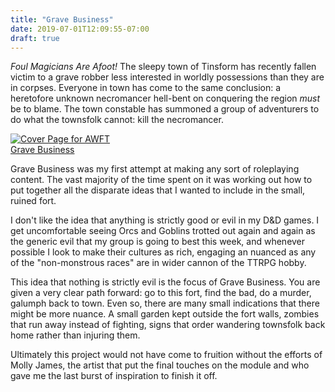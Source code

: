 ```yaml
---
title: "Grave Business"
date: 2019-07-01T12:09:55-07:00
draft: true
---
```


*Foul Magicians Are Afoot!* The sleepy town of Tinsform has recently fallen victim to a grave robber less interested in worldly possessions than they are in corpses. Everyone in town has come to the same conclusion: a heretofore unknown necromancer hell-bent on conquering the region _must_ be to blame. The town constable has summoned a group of adventurers to do what the townsfolk cannot: kill the necromancer.

<aside>
<a href="https://www.dmsguild.com/product/245712/Grave-Business">
<img src="images/games/gameimage.jpeg" alt="Cover Page for AWFT">
<br>
Grave Business
</a>
</aside>

Grave Business was my first attempt at making any sort of roleplaying content. The vast majority of the time spent on it was working out how to put together all the disparate ideas that I wanted to include in the small, ruined fort. 

I don't like the idea that anything is strictly good or evil in my D&D games. I get uncomfortable seeing Orcs and Goblins trotted out again and again as the generic evil that my group is going to best this week, and whenever possible I look to make their cultures as rich, engaging an nuanced as any of the "non-monstrous races" are in wider cannon of the TTRPG hobby. 

This idea that nothing is strictly evil is the focus of Grave Business. You are given a very clear path forward: go to this fort, find the bad, do a murder, galumph back to town. Even so, there are many small indications that there might be more nuance. A small garden kept outside the fort walls, zombies that run away instead of fighting, signs that order wandering townsfolk back home rather than injuring them. 

Ultimately this project would not have come to fruition without the efforts of Molly James, the artist that put the final touches on the module and who gave me the last burst of inspiration to finish it off. 